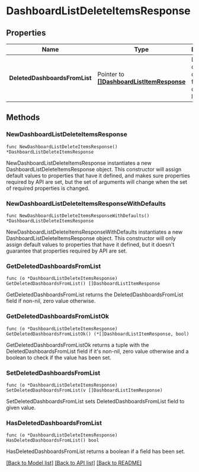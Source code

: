 # DashboardListDeleteItemsResponse

## Properties

| Name                          | Type                                                                       | Description                                         | Notes      |
| ----------------------------- | -------------------------------------------------------------------------- | --------------------------------------------------- | ---------- |
| **DeletedDashboardsFromList** | Pointer to [**[]DashboardListItemResponse**](DashboardListItemResponse.md) | List of dashboards deleted from the dashboard list. | [optional] |

## Methods

### NewDashboardListDeleteItemsResponse

`func NewDashboardListDeleteItemsResponse() *DashboardListDeleteItemsResponse`

NewDashboardListDeleteItemsResponse instantiates a new DashboardListDeleteItemsResponse object.
This constructor will assign default values to properties that have it defined,
and makes sure properties required by API are set, but the set of arguments
will change when the set of required properties is changed.

### NewDashboardListDeleteItemsResponseWithDefaults

`func NewDashboardListDeleteItemsResponseWithDefaults() *DashboardListDeleteItemsResponse`

NewDashboardListDeleteItemsResponseWithDefaults instantiates a new DashboardListDeleteItemsResponse object.
This constructor will only assign default values to properties that have it defined,
but it doesn't guarantee that properties required by API are set.

### GetDeletedDashboardsFromList

`func (o *DashboardListDeleteItemsResponse) GetDeletedDashboardsFromList() []DashboardListItemResponse`

GetDeletedDashboardsFromList returns the DeletedDashboardsFromList field if non-nil, zero value otherwise.

### GetDeletedDashboardsFromListOk

`func (o *DashboardListDeleteItemsResponse) GetDeletedDashboardsFromListOk() (*[]DashboardListItemResponse, bool)`

GetDeletedDashboardsFromListOk returns a tuple with the DeletedDashboardsFromList field if it's non-nil, zero value otherwise
and a boolean to check if the value has been set.

### SetDeletedDashboardsFromList

`func (o *DashboardListDeleteItemsResponse) SetDeletedDashboardsFromList(v []DashboardListItemResponse)`

SetDeletedDashboardsFromList sets DeletedDashboardsFromList field to given value.

### HasDeletedDashboardsFromList

`func (o *DashboardListDeleteItemsResponse) HasDeletedDashboardsFromList() bool`

HasDeletedDashboardsFromList returns a boolean if a field has been set.

[[Back to Model list]](../README.md#documentation-for-models) [[Back to API list]](../README.md#documentation-for-api-endpoints) [[Back to README]](../README.md)
